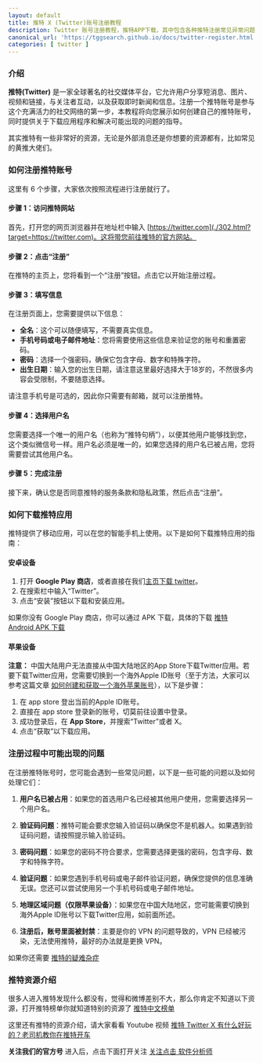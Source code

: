 ```yaml
---
layout: default
title: 推特 X (Twitter)账号注册教程
description: Twitter 账号注册教程，推特APP下载，其中包含各种推特注册常见异常问题，让你在注册推特过程中，少走弯路，其次在注册过程中提供了各种注意事项，避免注册账号被封的各种问题
canonical_url: 'https://tggsearch.github.io/docs/twitter-register.html'
categories: [ twitter ]
---
```

### 介绍

**推特(Twitter)** 是一家全球著名的社交媒体平台，它允许用户分享短消息、图片、视频和链接，与关注者互动，以及获取即时新闻和信息。注册一个推特账号是参与这个充满活力的社交网络的第一步，本教程将向您展示如何创建自己的推特账号，同时提供关于下载应用程序和解决可能出现的问题的指导。

其实推特有一些非常好的资源，无论是外部消息还是你想要的资源都有，比如常见的黄推大佬们。

### 如何注册推特账号
这里有 6 个步骤，大家依次按照流程进行注册就行了。
#### 步骤 1：访问推特网站
首先，打开您的网页浏览器并在地址栏中输入 [https://twitter.com](./302.html?target=https://twitter.com)。这将带您前往推特的官方网站。

#### 步骤 2：点击“注册”
在推特的主页上，您将看到一个“注册”按钮。点击它以开始注册过程。

#### 步骤 3：填写信息
在注册页面上，您需要提供以下信息：
- **全名**：这个可以随便填写，不需要真实信息。
- **手机号码或电子邮件地址**：您将需要使用这些信息来验证您的账号和重置密码。
- **密码**：选择一个强密码，确保它包含字母、数字和特殊字符。
- **出生日期**：输入您的出生日期，请注意这里最好选择大于18岁的，不然很多内容会受限制，不要随意选择。

请注意手机号是可选的，因此你只需要有邮箱，就可以注册推特。
#### 步骤 4：选择用户名
您需要选择一个唯一的用户名（也称为“推特句柄”），以便其他用户能够找到您，这个类似微信号一样。用户名必须是唯一的，如果您选择的用户名已被占用，您将需要尝试其他用户名。

#### 步骤 5：完成注册
接下来，确认您是否同意推特的服务条款和隐私政策，然后点击“注册”。

### 如何下载推特应用
推特提供了移动应用，可以在您的智能手机上使用。以下是如何下载推特应用的指南：

#### 安卓设备
1. 打开 **Google Play 商店**，或者直接在我们[主页下载 twitter](/twitter)。
2. 在搜索栏中输入“Twitter”。
3. 点击“安装”按钮以下载和安装应用。

如果你没有 Google Play 商店，你可以通过 APK 下载，具体的下载 [推特 Android APK 下载](./302.html?target=https://twitter.cn.uptodown.com/android/download)

#### 苹果设备
**注意：** 中国大陆用户无法直接从中国大陆地区的App Store下载Twitter应用。若要下载Twitter应用，您需要切换到一个海外Apple ID账号（至于方法，大家可以参考这篇文章 [如何创建和获取一个海外苹果账号](./register-apple-id.html)），以下是步骤：

1. 在 app store 登出当前的Apple ID账号。
2. 直接在 app store 登录新的账号，切莫前往设置中登录。
3. 成功登录后，在 **App Store**，并搜索“Twitter”或者 X。
5. 点击“获取”以下载应用。

### 注册过程中可能出现的问题
在注册推特账号时，您可能会遇到一些常见问题，以下是一些可能的问题以及如何处理它们：

1. **用户名已被占用**：如果您的首选用户名已经被其他用户使用，您需要选择另一个用户名。

2. **验证码问题**：推特可能会要求您输入验证码以确保您不是机器人。如果遇到验证码问题，请按照提示输入验证码。

3. **密码问题**：如果您的密码不符合要求，您需要选择更强的密码，包含字母、数字和特殊字符。

4. **验证问题**：如果您遇到手机号码或电子邮件验证问题，确保您提供的信息准确无误。您还可以尝试使用另一个手机号码或电子邮件地址。

5. **地理区域问题（仅限苹果设备）**：如果您在中国大陆地区，您可能需要切换到海外Apple ID账号以下载Twitter应用，如前面所述。

6. **注册后，账号里面被封禁**：主要是你的 VPN 的问题导致的，VPN 已经被污染，无法使用推特，最好的办法就是更换 VPN。

如果你还需要 [推特的疑难杂症](./twitter-register-error.html)

### 推特资源介绍
很多人进入推特发现什么都没有，觉得和微博差别不大，那么你肯定不知道以下资源，打开推特榜单你就知道特别的资源了 [推特中文榜单](./twitter-ranking.html)

这里还有推特的资源介绍，请大家看看 Youtube 视频 [推特 Twitter X 有什么好玩的？老司机教你在推特开车](./302.html?target=https://youtu.be/XjSannmQDd4)

**关注我们的官方号**
进入后，点击下面打开关注 [关注点击 软件分析师](https://twitter.com/idanhua) 

